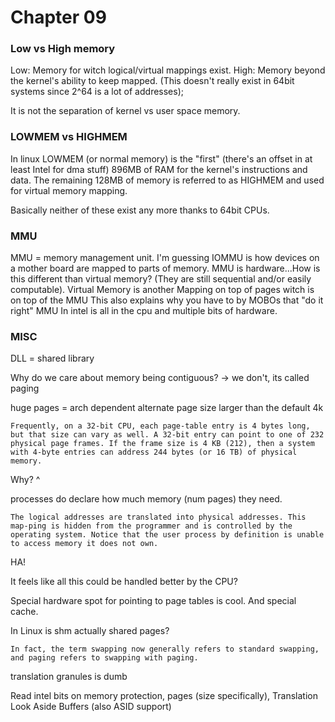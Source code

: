 # Chapter 09

### Low vs High memory

Low: Memory for witch logical/virtual mappings exist.
High: Memory beyond the kernel's ability to keep mapped. (This doesn't really exist in 64bit systems since 2^64 is a lot of addresses);

It is not the separation of kernel vs user space memory.

### LOWMEM vs HIGHMEM

In linux LOWMEM (or normal memory) is the "first" (there's an offset in at least Intel for dma stuff) 896MB of RAM for the kernel's instructions and data. The remaining 128MB of memory is referred to as HIGHMEM and used for virtual memory mapping.

Basically neither of these exist any more thanks to 64bit CPUs.

### MMU

MMU = memory management unit. I'm guessing IOMMU is how devices on a mother board are mapped to parts of memory.
MMU is hardware...How is this different than virtual memory? (They are still sequential and/or easily computable). Virtual Memory is another Mapping on top of pages witch is on top of the MMU
This also explains why you have to by MOBOs that "do it right" MMU In intel is all in the cpu and multiple bits of hardware.

### MISC

DLL = shared library

Why do we care about memory being contiguous? -> we don't, its called paging

huge pages = arch dependent alternate page size larger than the default 4k

```
Frequently, on a 32-bit CPU, each page-table entry is 4 bytes long, but that size can vary as well. A 32-bit entry can point to one of 232 physical page frames. If the frame size is 4 KB (212), then a system with 4-byte entries can address 244 bytes (or 16 TB) of physical memory.
```
Why? ^

processes do declare how much memory (num pages) they need.

```
The logical addresses are translated into physical addresses. This map-ping is hidden from the programmer and is controlled by the operating system. Notice that the user process by definition is unable to access memory it does not own.
```
HA!

It feels like all this could be handled better by the CPU?

Special hardware spot for pointing to page tables is cool. And special cache.

In Linux is shm actually shared pages?

```
In fact, the term swapping now generally refers to standard swapping, and paging refers to swapping with paging.
```

translation granules is dumb

Read intel bits on memory protection, pages (size specifically), Translation Look Aside Buffers (also ASID support)
